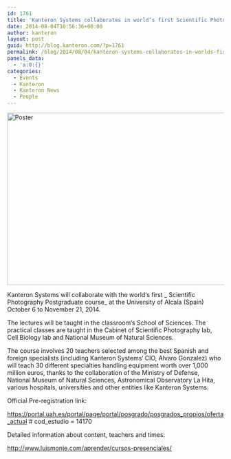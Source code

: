 ```yaml
---
id: 1761
title: 'Kanteron Systems collaborates in world‘s first Scientific Photography Postgraduate course'
date: 2014-08-04T10:56:36+00:00
author: kanteron
layout: post
guid: http://blog.kanteron.com/?p=1761
permalink: /blog/2014/08/04/kanteron-systems-collaborates-in-worlds-first-scientific-photography-postgraduate-course/
panels_data:
  - 'a:0:{}'
categories:
  - Events
  - Kanteron
  - Kanteron News
  - People
---
```

[<img class="aligncenter" src="http://www.aecomunicacioncientifica.org/wp-content/uploads/imagen-cientifica.jpg" alt="Poster" width="800" height="400" />](http://www.aecomunicacioncientifica.org/curso-internacional-de-imagen-cientifica-becas-para-preinscritos-hasta-el-31-de-julio/)
  
Kanteron Systems will collaborate with the world‘s first _ Scientific Photography Postgraduate course_ at the University of Alcala (Spain) October 6 to November 21, 2014.

The lectures will be taught in the classroom‘s School of Sciences. The practical classes are taught in the Cabinet of Scientific Photography lab, Cell Biology lab and National Museum of Natural Sciences.

The course involves 20 teachers selected among the best Spanish and foreign specialists (including Kanteron Systems‘ CIO, Alvaro Gonzalez) who will teach 30 different specialties handling equipment worth over 1,000 million euros, thanks to the collaboration of the Ministry of Defense, National Museum of Natural Sciences, Astronomical Observatory La Hita, various hospitals, universities and other entities like Kanteron Systems.

Official Pre-registration link:
  
<a title="https://portal.uah.es/portal/page/portal/posgrado/posgrados_propios/oferta_actual # cod_estudio = 14170" href="https://portal.uah.es/portal/page/portal/posgrado/posgrados_propios/oferta_actual%20# cod_estudio = 14170" target="_blank">https://portal.uah.es/portal/page/portal/posgrado/posgrados_propios/oferta_actual # cod_estudio = 14170</a>

Detailed information about content, teachers and times:
  
<a title="http://www.luismonje.com/aprender/cursos-presenciales/" href="http://www.luismonje.com/aprender/cursos-presenciales/" target="_blank">http://www.luismonje.com/aprender/cursos-presenciales/</a>